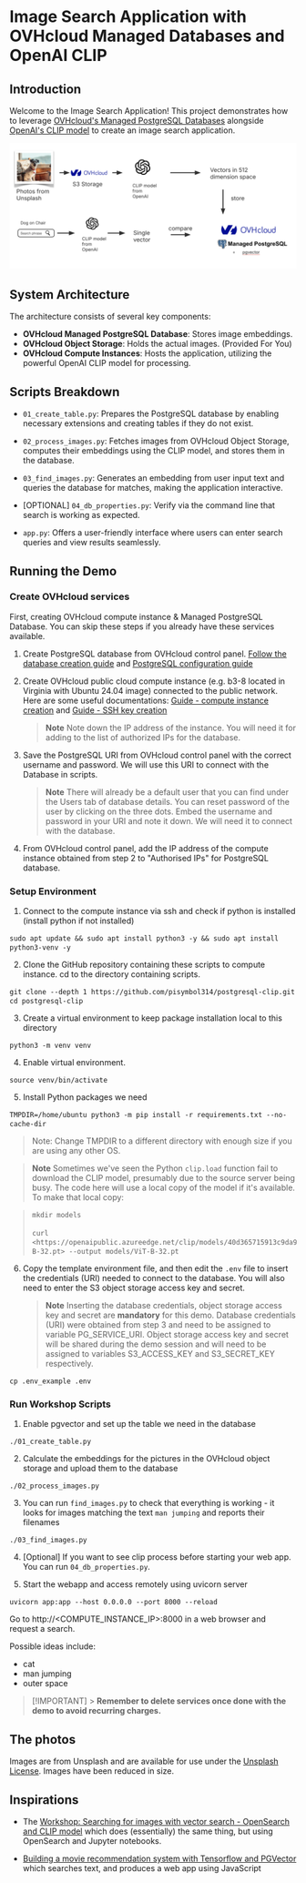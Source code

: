 # Image Search Application with OVHcloud Managed Databases and OpenAI CLIP

## Introduction

Welcome to the Image Search Application! This project demonstrates how to leverage [OVHcloud's Managed PostgreSQL Databases](https://www.ovhcloud.com/en/public-cloud/postgresql/) alongside [OpenAI's CLIP model](https://github.com/openai/clip) to create an image search application.

![Diagram of the demo workflow](img/model.png)

## System Architecture

The architecture consists of several key components:

- **OVHcloud Managed PostgreSQL Database**: Stores image embeddings.
- **OVHcloud Object Storage**: Holds the actual images. (Provided For You)
- **OVHcloud Compute Instances**: Hosts the application, utilizing the powerful OpenAI CLIP model for processing.

## Scripts Breakdown

- `01_create_table.py`: Prepares the PostgreSQL database by enabling necessary extensions and creating tables if they do not exist.
- `02_process_images.py`: Fetches images from OVHcloud Object Storage, computes their embeddings using the CLIP model, and stores them in the database.
- `03_find_images.py`: Generates an embedding from user input text and queries the database for matches, making the application interactive.
- [OPTIONAL] `04_db_properties.py`: Verify via the command line that search is working as expected.

- `app.py`: Offers a user-friendly interface where users can enter search queries and view results seamlessly.

## Running the Demo

### Create OVHcloud services

First, creating OVHcloud compute instance & Managed PostgreSQL Database. You can skip these steps if you already have these services available.

1. Create PostgreSQL database from OVHcloud control panel. [Follow the database creation guide](https://support.us.ovhcloud.com/hc/en-us/articles/20611621210515-Getting-Started-with-Cloud-Databases) and [PostgreSQL configuration guide](https://support.us.ovhcloud.com/hc/en-us/articles/21535313272083-PostgreSQL-Configure-an-Instance-to-Accept-Incoming-Connections)

2. Create OVHcloud public cloud compute instance (e.g. b3-8 located in Virginia with Ubuntu 24.04 image) connected to the public network. Here are some useful documentations: [Guide - compute instance creation](https://support.us.ovhcloud.com/hc/en-us/articles/360002245164-Creating-and-Connecting-a-Public-Cloud-Instance) and [Guide - SSH key creation](https://support.us.ovhcloud.com/hc/en-us/articles/33773177952659-Create-and-use-SSH-keys-for-Public-Cloud-instances)

   > **Note** Note down the IP address of the instance. You will need it for adding to the list of authorized IPs for the database.

3. Save the PostgreSQL URI from OVHcloud control panel with the correct username and password. We will use this URI to connect with the Database in scripts.

   > **Note** There will already be a default user that you can find under the Users tab of database details. You can reset password of the user by clicking on the three dots. Embed the username and password in your URI and note it down. We will need it to connect with the database.

4. From OVHcloud control panel, add the IP address of the compute instance obtained from step 2 to "Authorised IPs" for PostgreSQL database.

### Setup Environment

1. Connect to the compute instance via ssh and check if python is installed (install python if not installed)

```shell
sudo apt update && sudo apt install python3 -y && sudo apt install python3-venv -y
```

2. Clone the GitHub repository containing these scripts to compute instance. cd to the directory containing scripts.

```shell
git clone --depth 1 https://github.com/pisymbol314/postgresql-clip.git
cd postgresql-clip
```

3. Create a virtual environment to keep package installation local to this directory

```shell
python3 -m venv venv
```

4. Enable virtual environment.

```shell
source venv/bin/activate
```

5. Install Python packages we need

```shell
TMPDIR=/home/ubuntu python3 -m pip install -r requirements.txt --no-cache-dir
```

> Note: Change TMPDIR to a different directory with enough size if you are using any other OS.

> **Note** Sometimes we've seen the Python `clip.load` function fail to download the CLIP model, presumably due to the source server being busy. The code here will use a local copy of the model if it's available. To make that local copy:

> ```shell
> mkdir models
>
> curl <https://openaipublic.azureedge.net/clip/models/40d365715913c9da98579312b702a82c18be219cc2a73407c4526f58eba950af/ViT-B-32.pt> --output models/ViT-B-32.pt
> ```

6. Copy the template environment file, and then edit the `.env` file to insert the credentials (URI) needed to connect to the database. You will also need to enter the S3 object storage access key and secret.

   > **Note** Inserting the database credentials, object storage access key and secret are **mandatory** for this demo. Database credentials (URI) were obtained from step 3 and need to be assigned to variable PG_SERVICE_URI. Object storage access key and secret will be shared during the demo session and will need to be assigned to variables S3_ACCESS_KEY and S3_SECRET_KEY respectively.

```shell
cp .env_example .env
```

### Run Workshop Scripts

1. Enable pgvector and set up the table we need in the database

```shell
./01_create_table.py
```

2. Calculate the embeddings for the pictures in the OVHcloud object storage and upload them to the database

```shell
./02_process_images.py
```

3. You can run `find_images.py` to check that everything is working - it looks for images matching the text `man jumping` and reports their filenames

```shell
./03_find_images.py
```

4. [Optional] If you want to see clip process before starting your web app. You can run `04_db_properties.py`.

5. Start the webapp and access remotely using uvicorn server

```shell
uvicorn app:app --host 0.0.0.0 --port 8000 --reload
```

Go to http://<COMPUTE_INSTANCE_IP>:8000 in a web browser and request a search.

Possible ideas include:

- cat
- man jumping
- outer space

> [!IMPORTANT] > **Remember to delete services once done with the demo to avoid recurring charges.**

## The photos

Images are from Unsplash and are available for use under the [Unsplash License](https://unsplash.com/license). Images have been reduced in size.

## Inspirations

- The [Workshop: Searching for images with vector search - OpenSearch and CLIP
  model](https://github.com/Aiven-Labs/workshop-multimodal-search-CLIP-OpenSearch)
  which does (essentially) the same thing, but using OpenSearch and Jupyter
  notebooks.

- [Building a movie recommendation system with Tensorflow and
  PGVector](https://github.com/Aiven-Labs/pgvector-tensorflow-movie-recommendations-workshop)
  which searches text, and produces a web app using JavaScript
